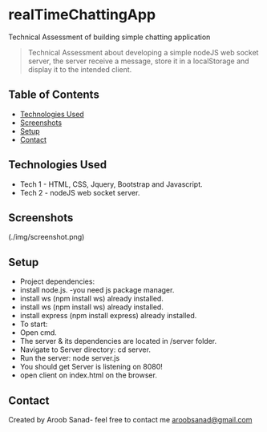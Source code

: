 # realTimeChattingApp
Technical Assessment of building simple chatting application
> Technical Assessment about developing a simple nodeJS web socket server, the server receive a
message, store it in a localStorage and display it to the intended client.
## Table of Contents
* [Technologies Used](#technologies-used)
* [Screenshots](#screenshots)
* [Setup](#setup)
* [Contact](#contact)
<!-- * [License](#license) -->


## Technologies Used
- Tech 1 -  HTML, CSS, Jquery, Bootstrap and Javascript.
- Tech 2 - nodeJS web socket server.


## Screenshots
(./img/screenshot.png)
<!-- If you have screenshots you'd like to share, include them here. -->


## Setup
- Project dependencies:
- install node.js. -you need js package manager.
- install ws (npm install ws) already installed.
- install ws (npm install ws) already installed.
- install express (npm install express) already installed.
- To start:
- Open cmd.
- The server & its dependencies are located in /server folder.
- Navigate to Server directory: cd server.
- Run the server: node server.js
- You should get Server is listening on 8080!
- open client on index.html on the browser.



## Contact
Created by Aroob Sanad- feel free to contact me aroobsanad@gmail.com

